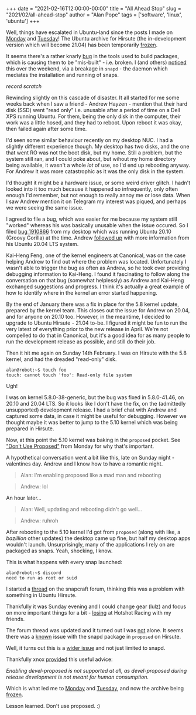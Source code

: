 +++
date = "2021-02-16T12:00:00-00:00"
title = "All Ahead Stop"
slug = "2021/02/all-ahead-stop"
author = "Alan Pope"
tags = ['software', 'linux', 'ubuntu']
+++

Well, things have escalated in Ubuntu-land since the posts I made on [Monday](/blog/2021/02/dont-use-proposed/) and [Tuesday](/blog/2021/02/going-backwards/)! The Ubuntu archive for Hirsute (the in-development version which will become 21.04) has been temporarily [frozen](https://lists.ubuntu.com/archives/ubuntu-devel/2021-February/041385.html). 

It seems there's a rather knarly [bug](https://bugs.launchpad.net/ubuntu/+source/fakeroot/+bug/1915250) in the tools used to build packages, which is causing them to be "mis-built" - i.e. broken. I (and others) [noticed](https://forum.snapcraft.io/t/snapd-from-hirsute-proposed-wont-allow-snaps-to-run/22733) this over the weekend, via a breakage in `snapd` - the daemon which mediates the installation and running of snaps.

*record scratch*

Rewinding slightly on this cascade of disaster. It all started for me some weeks back when I saw a friend - Andrew Hayzen - mention that their hard disk (SSD) went "read only" i.e. unusable after a period of time on a Dell XPS running Ubuntu. For them, being the only disk in the computer, their work was a little hosed, and they had to reboot. Upon reboot it was okay, then failed again after some time. 

I'd seen some similar behaviour recently on my desktop NUC. I had a slightly different experience though. My desktop has two disks, and the one that went RO was not the boot disk, but my home. Still a problem, but the system still ran, and I could poke about, but wihout my home directory being available, it wasn't a whole *lot* of use, so I'd end up rebooting anyway. For Andrew it was more catastrophic as it was the only disk in the system. 

I'd thought it might be a hardware issue, or some weird driver glitch. I hadn't looked into it too much because it happened so infrequently, only often enough I'd remember, but not enough to really annoy me or lose data. When I saw Andrew mention it on Telegram my interest was piqued, and perhaps we were seeing the same issue. 

I agreed to file a bug, which was easier for me because my system still "worked" whereas his was basically unusable when the issue occured. So I filed [bug 1910866](https://pad.lv/1910866) from my desktop which was running Ubuntu 20.10 (Groovy Gorilla) at the time. Andrew [followed up](https://bugs.launchpad.net/ubuntu/+source/linux/+bug/1910866/comments/4) with more information from his Ubuntu 20.04 LTS system. 

Kai-Heng Feng, one of the kernel engineers at Canonical, was on the case helping Andrew to find out where the problem was located. Unfortunately I wasn't able to trigger the bug as often as Andrew, so he took over providing debugging information to Kai-Heng. I found it fascinating to follow along the conversation on that bug (somewhat helplessly) as Andrew and Kai-Heng exchanged suggestions and progress. I think it's actually a great example of how to identify where in the kernel an error started happening. 

By the end of January there was a fix in place for the 5.8 kernel update, prepared by the kernel team. This closes out the issue for Andrew on 20.04, and for anyone on 20.10 too. However, in the meantime, I decided to upgrade to Ubuntu Hirsute - 21.04 to-be. I figured it might be fun to run the very latest of everything prior to the new release in April. We're not compelled to do that in Canonical, but it's a good idea for as many people to run the development release as possible, and still do their job.

Then it hit me again on Sunday 14th February. I was on Hirsute with the 5.8 kernel, and had the dreaded "read-only" disk.

```
alan@robot:~$ touch foo
touch: cannot touch 'foo': Read-only file system
```

Ugh!

I was on kernel 5.8.0-38-generic, but the bug was fixed in 5.8.0-41.46, on 20.10 and 20.04 LTS. So it looks like I don't have the fix, on the (admittedly unsupported) development release. I had a brief chat with Andrew and captured some data, in case it might be useful for debugging. However we thought maybe it was better to jump to the 5.10 kernel which was being prepared in Hirsute. 

Now, at this point the 5.10 kernel was baking in the `proposed` pocket. See ["Don't Use Proposed"](/blog/2021/02/dont-use-proposed/) from Monday for why that's important. 

A hypothetical conversation went a bit like this, late on Sunday night - valentines day. Andrew and I know how to have a romantic night.

> Alan: I'm enabling proposed like a mad man and rebooting

> Andrew: lol

An hour later...

> Alan: Well, updating and rebooting didn't go well...

> Andrew: ruhroh

After rebooting to the 5.10 kernel I'd got from `proposed` (along with like, a *bazillion* other updates) the desktop came up fine, but half my desktop apps wouldn't launch. Unsurprisingly, many of the applications I rely on are packaged as snaps. Yeah, shocking, I know.

This is what happens with every snap launched:

```
alan@robot:~$ discord
need to run as root or suid
```

I started a [thread](https://forum.snapcraft.io/t/need-to-run-as-root-or-suid-on-all-snaps/22745) on the snapcraft forum, thinking this was a problem with something in Ubuntu Hirsute. 

Thankfully it was Sunday evening and I could change gear (lulz) and focus on more important things for a bit - [losing](https://www.youtube.com/watch?v=ZhD5aIuTN8A) at Hotshot Racing with my friends.

The forum thread was updated and it turned out I was [not](https://forum.snapcraft.io/t/snapd-from-hirsute-proposed-wont-allow-snaps-to-run/22733) alone. It seems there was a [known](https://bugs.launchpad.net/ubuntu/+source/fakeroot/+bug/1915250) issue with the snapd package in `proposed` on Hirsute. 

Well, it turns out this is a [wider issue](https://bugs.launchpad.net/ubuntu/+source/fakeroot/+bug/1915250) and not just limited to snapd. 

Thankfully xnox [provided](https://forum.snapcraft.io/t/snapd-from-hirsute-proposed-wont-allow-snaps-to-run/22733/12?u=popey) this useful advice:

*Enabling devel-proposed is not supported at all, as devel-proposed during release development is not meant for human consumption.*

Which is what led me to [Monday](/blog/2021/02/dont-use-proposed/) and [Tuesday](/blog/2021/02/going-backwards/), and now the archive being [frozen](https://lists.ubuntu.com/archives/ubuntu-devel/2021-February/041385.html).

Lesson learned. Don't use proposed. :)